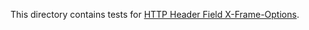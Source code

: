 This directory contains tests for
[HTTP Header Field X-Frame-Options](https://tools.ietf.org/html/rfc7034).

